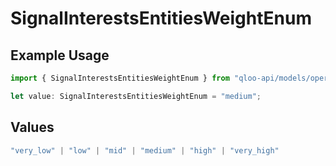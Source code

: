# SignalInterestsEntitiesWeightEnum

## Example Usage

```typescript
import { SignalInterestsEntitiesWeightEnum } from "qloo-api/models/operations";

let value: SignalInterestsEntitiesWeightEnum = "medium";
```

## Values

```typescript
"very_low" | "low" | "mid" | "medium" | "high" | "very_high"
```